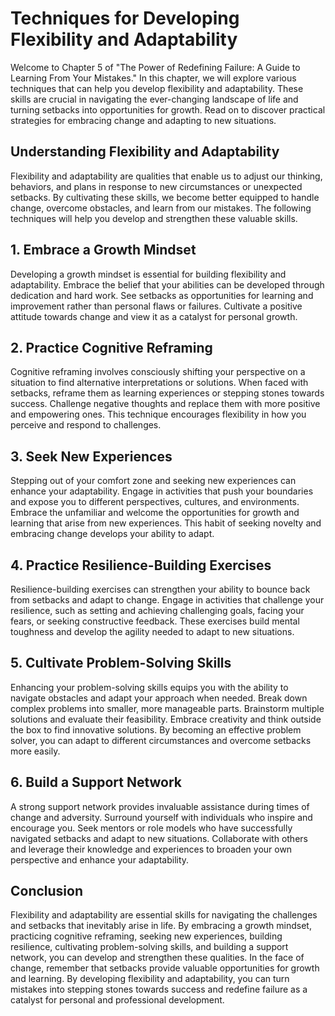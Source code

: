 Techniques for Developing Flexibility and Adaptability
=================================================================

Welcome to Chapter 5 of "The Power of Redefining Failure: A Guide to Learning From Your Mistakes." In this chapter, we will explore various techniques that can help you develop flexibility and adaptability. These skills are crucial in navigating the ever-changing landscape of life and turning setbacks into opportunities for growth. Read on to discover practical strategies for embracing change and adapting to new situations.

**Understanding Flexibility and Adaptability**
----------------------------------------------

Flexibility and adaptability are qualities that enable us to adjust our thinking, behaviors, and plans in response to new circumstances or unexpected setbacks. By cultivating these skills, we become better equipped to handle change, overcome obstacles, and learn from our mistakes. The following techniques will help you develop and strengthen these valuable skills.

**1. Embrace a Growth Mindset**
-------------------------------

Developing a growth mindset is essential for building flexibility and adaptability. Embrace the belief that your abilities can be developed through dedication and hard work. See setbacks as opportunities for learning and improvement rather than personal flaws or failures. Cultivate a positive attitude towards change and view it as a catalyst for personal growth.

**2. Practice Cognitive Reframing**
-----------------------------------

Cognitive reframing involves consciously shifting your perspective on a situation to find alternative interpretations or solutions. When faced with setbacks, reframe them as learning experiences or stepping stones towards success. Challenge negative thoughts and replace them with more positive and empowering ones. This technique encourages flexibility in how you perceive and respond to challenges.

**3. Seek New Experiences**
---------------------------

Stepping out of your comfort zone and seeking new experiences can enhance your adaptability. Engage in activities that push your boundaries and expose you to different perspectives, cultures, and environments. Embrace the unfamiliar and welcome the opportunities for growth and learning that arise from new experiences. This habit of seeking novelty and embracing change develops your ability to adapt.

**4. Practice Resilience-Building Exercises**
---------------------------------------------

Resilience-building exercises can strengthen your ability to bounce back from setbacks and adapt to change. Engage in activities that challenge your resilience, such as setting and achieving challenging goals, facing your fears, or seeking constructive feedback. These exercises build mental toughness and develop the agility needed to adapt to new situations.

**5. Cultivate Problem-Solving Skills**
---------------------------------------

Enhancing your problem-solving skills equips you with the ability to navigate obstacles and adapt your approach when needed. Break down complex problems into smaller, more manageable parts. Brainstorm multiple solutions and evaluate their feasibility. Embrace creativity and think outside the box to find innovative solutions. By becoming an effective problem solver, you can adapt to different circumstances and overcome setbacks more easily.

**6. Build a Support Network**
------------------------------

A strong support network provides invaluable assistance during times of change and adversity. Surround yourself with individuals who inspire and encourage you. Seek mentors or role models who have successfully navigated setbacks and adapt to new situations. Collaborate with others and leverage their knowledge and experiences to broaden your own perspective and enhance your adaptability.

**Conclusion**
--------------

Flexibility and adaptability are essential skills for navigating the challenges and setbacks that inevitably arise in life. By embracing a growth mindset, practicing cognitive reframing, seeking new experiences, building resilience, cultivating problem-solving skills, and building a support network, you can develop and strengthen these qualities. In the face of change, remember that setbacks provide valuable opportunities for growth and learning. By developing flexibility and adaptability, you can turn mistakes into stepping stones towards success and redefine failure as a catalyst for personal and professional development.

